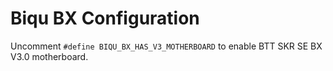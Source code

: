 # Biqu BX Configuration

Uncomment `#define BIQU_BX_HAS_V3_MOTHERBOARD` to enable BTT SKR SE BX V3.0 motherboard.
